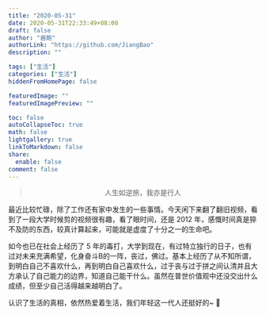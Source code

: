 ```yaml
---
title: "2020-05-31"
date: 2020-05-31T22:33:49+08:00
draft: false
author: "酱鲍"
authorLink: "https://github.com/JiangBao"
description: ""

tags: ["生活"]
categories: ["生活"]
hiddenFromHomePage: false

featuredImage: ""
featuredImagePreview: ""

toc: false
autoCollapseToc: true
math: false
lightgallery: true
linkToMarkdown: false
share:
  enable: false
comment: false
---
```

<!--more-->
<div align=center>

>人生如逆旅，我亦是行人

</div>
最近比较忙碌，除了工作还有家中发生的一些事情。今天闲下来翻了翻旧视频，看到了一段大学时候剪的视频很有趣，看了眼时间，还是 2012 年，感慨时间真是猝不及防的东西，较真计算起来，可能就是虚度了十分之一的生命吧。

如今也已在社会上经历了 5 年的毒打，大学到现在，有过特立独行的日子，也有过对未来充满希望，化身奋斗B的一阵，丧过，佛过。基本上经历了从不知所谓，到明白自己不喜欢什么，再到明白自己喜欢什么，过于丧与过于拼之间认清并且大方承认了自己能力的边界，知道自己能干什么。虽然在普世价值观中还没交出什么成绩，但至少自己活得越来越明白了。

认识了生活的真相，依然热爱着生活，我们年轻这一代人还挺好的~  :smoking: